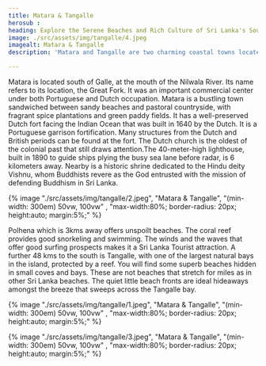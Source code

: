 ```yaml
---
title: Matara & Tangalle
herosub :
heading: Explore the Serene Beaches and Rich Culture of Sri Lanka's Southern Coast
image: ./src/assets/img/tangalle/4.jpeg
imagealt: Matara & Tangalle
description: 'Matara and Tangalle are two charming coastal towns located in the southern region of Sri Lanka, offering an authentic Sri Lankan experience to visitors. With its picturesque beaches, vibrant culture, and warm hospitality, this area of Sri Lanka is a must-visit for travelers looking to explore beyond the typical tourist hotspots.'

---
```


Matara is located south of Galle, at the mouth of the Nilwala River. Its name refers to its location, the Great Fork. It was an important commercial center under both Portuguese and Dutch occupation. Matara is a bustling town sandwiched between sandy beaches and pastoral countryside, with fragrant spice plantations and green paddy fields. It has a well-preserved Dutch fort facing the Indian Ocean that was built in 1640 by the Dutch. It is a Portuguese garrison fortification. Many structures from the Dutch and British periods can be found at the fort. The Dutch church is the oldest of the colonial past that still draws attention.The 40-meter-high lighthouse, built in 1890 to guide ships plying the busy sea lane before radar, is 6 kilometers away. Nearby is a historic shrine dedicated to the Hindu deity Vishnu, whom Buddhists revere as the God entrusted with the mission of defending Buddhism in Sri Lanka.

{% image "./src/assets/img/tangalle/2.jpeg", "Matara & Tangalle", "(min-width: 300em) 50vw, 100vw" , "max-width:80%; border-radius: 20px; height:auto; margin:5%;" %}


Polhena which is 3kms away offers unspoilt beaches. The coral reef provides good snorkeling and swimming. The winds and the waves that offer good surfing prospects makes it a Sri Lanka Tourist attraction. A further 48 kms to the south is Tangalle, with one of the largest natural bays in the island, protected by a reef. You will find some superb beaches hidden in small coves and bays. These are not beaches that stretch for miles as in other Sri Lanka beaches. The quiet little beach fronts are ideal hideaways amongst the breeze that sweeps across the Tangalle bay.

{% image "./src/assets/img/tangalle/1.jpeg", "Matara & Tangalle", "(min-width: 300em) 50vw, 100vw" , "max-width:80%; border-radius: 20px; height:auto; margin:5%;" %}

{% image "./src/assets/img/tangalle/3.jpeg", "Matara & Tangalle", "(min-width: 300em) 50vw, 100vw" , "max-width:80%; border-radius: 20px; height:auto; margin:5%;" %}